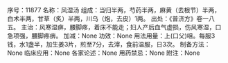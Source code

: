 序号：11877
名称：风湿汤
组成：当归半两，芍药半两，麻黄（去根节）半两，白术半两，甘草（炙）半两，川乌（炮，去皮）1两。
出处：《普济方》卷一八五。
主治：风寒湿痹，腰脚疼，着床不能走；妇人产后血气虚损，伤风寒湿，口急项强，腰脚疼痹。
加减：None
功效：None
用法用量：上(口父)咀。每服3钱，水1盏半，加生姜3片，煎至7分，去滓，食前温服，日3次。
制备方法：None
临床应用：None
各家论述：None
用药禁忌：None
附注：None
